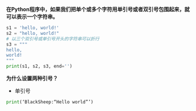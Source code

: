 **在Python程序中，如果我们把单个或多个字符用单引号或者双引号包围起来，就可以表示一个字符串。**
```python
s1 = 'hello, world!'
s2 = "hello, world!"
# 以三个双引号或单引号开头的字符串可以折行
s3 = """
hello, 
world!
"""
print(s1, s2, s3, end='')
```
**为什么设置两种引号？**
- 单引号
```python
print(‘BlackSheep:“Hello world”’)
```